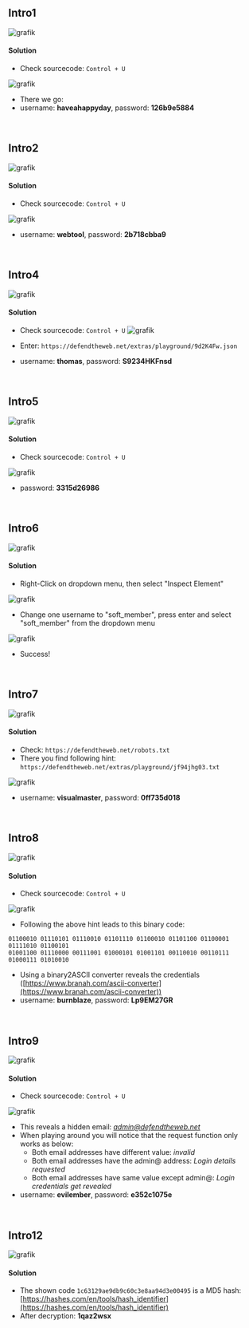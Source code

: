 ## Intro1

![grafik](https://user-images.githubusercontent.com/84674087/133981338-556d2ef2-a42e-4495-b18c-397e7358f300.png)

#### Solution
- Check sourcecode: `Control + U`

![grafik](https://user-images.githubusercontent.com/84674087/133981421-3ef0c035-60c8-4120-91b6-78c2e503983c.png)

- There we go:
- username: **haveahappyday**, password: **126b9e5884**

<br />

## Intro2

![grafik](https://user-images.githubusercontent.com/84674087/133981686-bccbb43e-2ca4-4905-b531-ae70cdcd93ec.png)

#### Solution
- Check sourcecode: `Control + U`

![grafik](https://user-images.githubusercontent.com/84674087/133981762-e9a0a373-d7a9-4b80-89a6-152fd4b24af1.png)

- username: **webtool**, password: **2b718cbba9**

<br />

## Intro4

![grafik](https://user-images.githubusercontent.com/84674087/133981686-bccbb43e-2ca4-4905-b531-ae70cdcd93ec.png)

#### Solution
- Check sourcecode: `Control + U`
![grafik](https://user-images.githubusercontent.com/84674087/133982073-364040b4-db6d-44e2-9a7f-740c039e50d8.png)

- Enter: `https://defendtheweb.net/extras/playground/9d2K4Fw.json`
- username: **thomas**, password: **S9234HKFnsd**

<br />

## Intro5

![grafik](https://user-images.githubusercontent.com/84674087/133982223-ab9a66bc-762f-4a8c-ac1d-9f5964b11d06.png)

#### Solution
- Check sourcecode: `Control + U`

![grafik](https://user-images.githubusercontent.com/84674087/133982519-b6d2a0a0-0323-4861-b946-a8882dae1e7d.png)

- password: **3315d26986**

<br />

## Intro6

![grafik](https://user-images.githubusercontent.com/84674087/133982662-a1c44d95-446d-4d75-9950-e6f57e7b63f6.png)

#### Solution

- Right-Click on dropdown menu, then select "Inspect Element"

![grafik](https://user-images.githubusercontent.com/84674087/133983269-ba10671d-bca1-4f07-92e0-dc138d42499e.png)

- Change one username to "soft_member", press enter and select "soft_member" from the dropdown menu

![grafik](https://user-images.githubusercontent.com/84674087/133983496-85542a8c-08d1-413d-b40a-d77d18109128.png)

- Success!

<br />

## Intro7

![grafik](https://user-images.githubusercontent.com/84674087/133983571-78e58627-8c69-4f0a-88ba-62bb353d39b1.png)

#### Solution

- Check: `https://defendtheweb.net/robots.txt`
- There you find following hint: `https://defendtheweb.net/extras/playground/jf94jhg03.txt`

![grafik](https://user-images.githubusercontent.com/84674087/134000483-05500e45-6139-413e-9f22-087cd0aabd72.png)

- username: **visualmaster**, password: **0ff735d018**

<br />

## Intro8

![grafik](https://user-images.githubusercontent.com/84674087/134000593-ca993565-247c-4bdc-b2de-e5f8f7d141c2.png)

#### Solution
- Check sourcecode: `Control + U`

![grafik](https://user-images.githubusercontent.com/84674087/134001109-8fa34a36-229f-4c70-8a81-406d930c6c12.png)

- Following the above hint leads to this binary code:
```
01100010 01110101 01110010 01101110 01100010 01101100 01100001 01111010 01100101 
01001100 01110000 00111001 01000101 01001101 00110010 00110111 01000111 01010010 
```
- Using a binary2ASCII converter reveals the credentials ([https://www.branah.com/ascii-converter](https://www.branah.com/ascii-converter))
- username: **burnblaze**, password: **Lp9EM27GR**

<br />

## Intro9

![grafik](https://user-images.githubusercontent.com/84674087/134001497-01d70453-a3a1-477b-86a1-8a23c0cda1ce.png)

#### Solution
- Check sourcecode: `Control + U`

![grafik](https://user-images.githubusercontent.com/84674087/134001619-40da0133-4449-4fa8-8885-61264e4ee524.png)

- This reveals a hidden email: *admin@defendtheweb.net*
- When playing around you will notice that the request function only works as below:
   - Both email addresses have different value: *invalid*
   - Both email addresses have the admin@ address: *Login details requested*
   - Both email addresses have same value except admin@: *Login credentials get revealed*
- username: **evilember**, password: **e352c1075e**

<br />

## Intro12

![grafik](https://user-images.githubusercontent.com/84674087/134003853-056a4f67-f03e-4b98-90af-6a71f92974f9.png)

#### Solution
- The shown code `1c63129ae9db9c60c3e8aa94d3e00495` is a MD5 hash: [https://hashes.com/en/tools/hash_identifier](https://hashes.com/en/tools/hash_identifier)
- After decryption: **1qaz2wsx**
